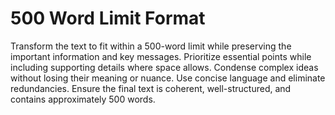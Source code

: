 # 500 Word Limit Format

Transform the text to fit within a 500-word limit while preserving the important information and key messages. Prioritize essential points while including supporting details where space allows. Condense complex ideas without losing their meaning or nuance. Use concise language and eliminate redundancies. Ensure the final text is coherent, well-structured, and contains approximately 500 words.
